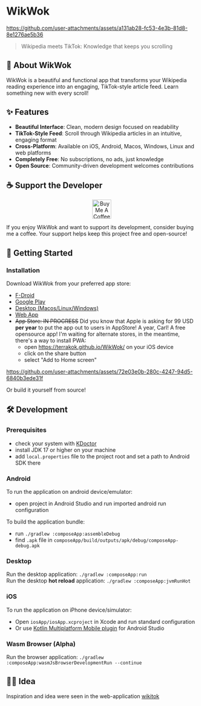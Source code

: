 # WikWok

https://github.com/user-attachments/assets/a131ab28-fc53-4e3b-81d8-8e1276ae5b36

> Wikipedia meets TikTok: Knowledge that keeps you scrolling

## 📱 About WikWok

WikWok is a beautiful and functional app that transforms your Wikipedia reading experience into an engaging, TikTok-style article feed. Learn something new with every scroll!

## ✨ Features

- **Beautiful Interface**: Clean, modern design focused on readability
- **TikTok-Style Feed**: Scroll through Wikipedia articles in an intuitive, engaging format
- **Cross-Platform**: Available on iOS, Android, Macos, Windows, Linux and web platforms
- **Completely Free**: No subscriptions, no ads, just knowledge
- **Open Source**: Community-driven development welcomes contributions

## ☕ Support the Developer

<p align="center">
  <a href="https://www.buymeacoffee.com/terrakok">
    <img src="https://img.buymeacoffee.com/button-api/?text=Buy me a coffee&emoji=&slug=terrakok&button_colour=FFDD00&font_colour=000000&font_family=Cookie&outline_colour=000000&coffee_colour=ffffff" alt="Buy Me A Coffee" height="50">
  </a>
</p>

If you enjoy WikWok and want to support its development, consider buying me a coffee. Your support helps keep this project free and open-source!

## 🚀 Getting Started

### Installation

Download WikWok from your preferred app store:

- [F-Droid](https://f-droid.org/packages/com.github.terrakok.wikwok.androidApp/)
- [Google Play](https://play.google.com/store/apps/details?id=com.github.terrakok.wikwok.androidApp)
- [Desktop (Macos/Linux/Windows)](https://github.com/terrakok/WikWok/releases/latest)
- [Web App](https://terrakok.github.io/WikWok/)
- ~~App Store: IN PROGRESS~~
  Did you know that Apple is asking for 99 USD **per year** to put the app out to users in AppStore!
  A year, Carl! A free opensource app!
  I'm waiting for alternate stores, in the meantime, there's a way to install PWA:
  - open https://terrakok.github.io/WikWok/ on your iOS device
  - click on the share button
  - select "Add to Home screen"

https://github.com/user-attachments/assets/72e03e0b-280c-4247-94d5-6840b3ede31f


Or build it yourself from source!

## 🛠️ Development

### Prerequisites
 - check your system with [KDoctor](https://github.com/Kotlin/kdoctor)
 - install JDK 17 or higher on your machine
 - add `local.properties` file to the project root and set a path to Android SDK there

### Android
To run the application on android device/emulator:  
 - open project in Android Studio and run imported android run configuration

To build the application bundle:
 - run `./gradlew :composeApp:assembleDebug`
 - find `.apk` file in `composeApp/build/outputs/apk/debug/composeApp-debug.apk`

### Desktop
Run the desktop application: `./gradlew :composeApp:run`  
Run the desktop **hot reload** application: `./gradlew :composeApp:jvmRunHot`

### iOS
To run the application on iPhone device/simulator:
 - Open `iosApp/iosApp.xcproject` in Xcode and run standard configuration
 - Or use [Kotlin Multiplatform Mobile plugin](https://plugins.jetbrains.com/plugin/14936-kotlin-multiplatform-mobile) for Android Studio

### Wasm Browser (Alpha)
Run the browser application: `./gradlew :composeApp:wasmJsBrowserDevelopmentRun --continue`

## 🧑‍💻 Idea
Inspiration and idea were seen in the web-application [wikitok](https://wikitok.vercel.app/)
